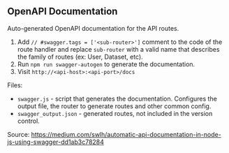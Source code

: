 ## OpenAPI Documentation

Auto-generated OpenAPI documentation for the API routes.

1. Add `// #swagger.tags = ['<sub-router>']` comment to the code of the route handler and replace `sub-router` with a valid name that describes the family of routes (ex: User, Dataset, etc).
2. Run `npm run swagger-autogen` to generate the documentation.
3. Visit `http://<api-host>:<api-port>/docs`

Files:
- `swagger.js` - script that generates the documentation. Configures the output file, the router to generate routes and other common config.
- `swagger_output.json` - generated routes, not included in the version control.

Source: https://medium.com/swlh/automatic-api-documentation-in-node-js-using-swagger-dd1ab3c78284